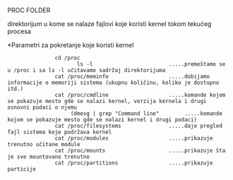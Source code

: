 PROC FOLDER

direktorijum u kome se nalaze fajlovi koje koristi kernel tokom tekućeg procesa


*Parametri za pokretanje koje koristi kernel
                   
                   cd /proc                             
                          ls -l                        .....premeštamo se u /proc i sa ls -l učitavamo sadržaj direktorijuma
                   cat /proc/meminfo                   .....dobijamo informacije o memoriji sistema (ukupnu količinu, koliko je dostupno itd.)       
                   cat /proc/cmdline                   .....komande kojom se pokazuje mesto gde se nalazi kernel, verzija kernela i drugi osnovni podaci o njemu 
                        (dmesg | grep "Command line"        .....komande kojom se pokazuje mesto gde se nalazi kernel i drugi podaci)
                   cat /proc/filesystems               .....daje pregled fajl sistema koje podržava kernel
                   cat /proc/modules                   .....prikazuje trenutno učitane module
                   cat /proc/mounts                    .....prikazuje šta je sve mountovano trenutno
                   cat /proc/partitions                .....prikazuje particije
                